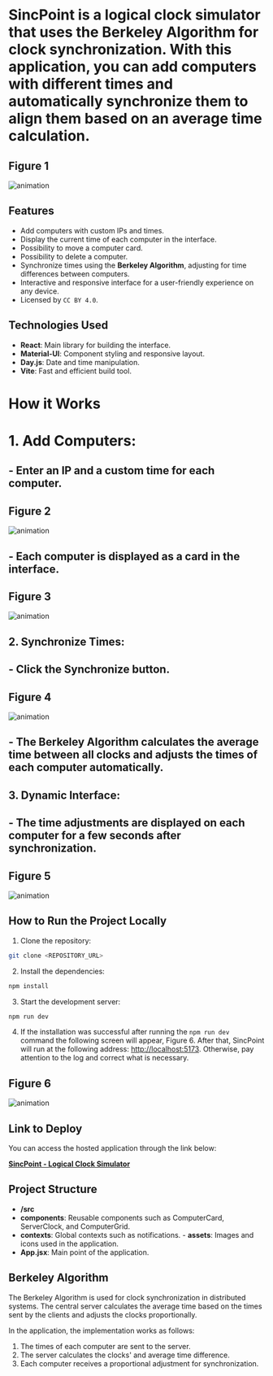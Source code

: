 # SincPoint is a logical clock simulator that uses the Berkeley Algorithm for clock synchronization. With this application, you can add computers with different times and automatically synchronize them to align them based on an average time calculation.
## Figure 1
![animation](https://github.com/WilckerNeckel/sinc-point/blob/main/Images/1.png)

## Features

- Add computers with custom IPs and times.
- Display the current time of each computer in the interface.
- Possibility to move a computer card.
- Possibility to delete a computer.
- Synchronize times using the **Berkeley Algorithm**, adjusting for time differences between computers.
- Interactive and responsive interface for a user-friendly experience on any device.
- Licensed by `CC BY 4.0`.

## Technologies Used

- **React**: Main library for building the interface.
- **Material-UI**: Component styling and responsive layout.
- **Day.js**: Date and time manipulation.
- **Vite**: Fast and efficient build tool.

# How it Works

# 1. **Add Computers**:
## - Enter an IP and a custom time for each computer.
## Figure 2
![animation](https://github.com/WilckerNeckel/sinc-point/blob/main/Images/2-0.png)
## - Each computer is displayed as a card in the interface.
## Figure 3
![animation](https://github.com/WilckerNeckel/sinc-point/blob/main/Images/2.png)
## 2. **Synchronize Times**:
## - Click the **Synchronize** button.
## Figure 4
![animation](https://github.com/WilckerNeckel/sinc-point/blob/main/Images/3.png)
## - The Berkeley Algorithm calculates the average time between all clocks and adjusts the times of each computer automatically.

## 3. **Dynamic Interface**:
## - The time adjustments are displayed on each computer for a few seconds after synchronization.
## Figure 5
![animation](https://github.com/WilckerNeckel/sinc-point/blob/main/Images/4.png)

## How to Run the Project Locally

1. Clone the repository:

```bash
git clone <REPOSITORY_URL>
```

2. Install the dependencies:

```bash
npm install
```

3. Start the development server:

```bash
npm run dev
```

4. If the installation was successful after running the `npm run dev` command the following screen will appear, Figure 6. After that, SincPoint will run at the following address: [http://localhost:5173](http://localhost:5173). Otherwise, pay attention to the log and correct what is necessary.
## Figure 6
![animation](https://github.com/WilckerNeckel/sinc-point/blob/main/Images/7.png)

## Link to Deploy

You can access the hosted application through the link below:

[**SincPoint - Logical Clock Simulator**](https://sincpoint.nexsyn.com.br)

## Project Structure

- **/src**
- **components**: Reusable components such as ComputerCard, ServerClock, and ComputerGrid.
- **contexts**: Global contexts such as notifications. - **assets**: Images and icons used in the application.
- **App.jsx**: Main point of the application.

## Berkeley Algorithm

The Berkeley Algorithm is used for clock synchronization in distributed systems. The central server calculates the average time based on the times sent by the clients and adjusts the clocks proportionally.

In the application, the implementation works as follows:

1. The times of each computer are sent to the server.
2. The server calculates the clocks' and average time difference.
3. Each computer receives a proportional adjustment for synchronization.
